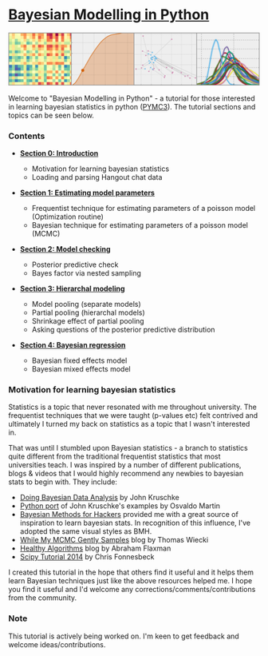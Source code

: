 # [Bayesian Modelling in Python](https://github.com/markdregan/Bayesian-Modelling-in-Python)

![Bayesian Modelling in Python](/graphics/cover.png)

Welcome to "Bayesian Modelling in Python" - a tutorial for those interested in learning bayesian statistics in python ([PYMC3](https://github.com/pymc-devs/pymc3)). The tutorial sections and topics can be seen below.

### Contents
- [**Section 0: Introduction**](http://nbviewer.ipython.org/github/markdregan/Bayesian-Modelling-in-Python/blob/master/Section%200.%20Introduction.ipynb)
    - Motivation for learning bayesian statistics
    - Loading and parsing Hangout chat data
    
- [**Section 1: Estimating model parameters**](http://nbviewer.ipython.org/github/markdregan/Bayesian-Modelling-in-Python/blob/master/Section%201.%20Estimating%20model%20parameters.ipynb)
    - Frequentist technique for estimating parameters of a poisson model (Optimization routine)
    - Bayesian technique for estimating parameters of a poisson model (MCMC)

- [**Section 2: Model checking**](http://nbviewer.ipython.org/github/markdregan/Bayesian-Modelling-in-Python/blob/master/Section%202.%20Model%20checking.ipynb)
    - Posterior predictive check
    - Bayes factor via nested sampling
    
- [**Section 3: Hierarchal modeling**](http://nbviewer.ipython.org/github/markdregan/Bayesian-Modelling-in-Python/blob/master/Section%203.%20Hierarchical%20modelling.ipynb)
    - Model pooling (separate models)
    - Partial pooling (hierarchal models)
    - Shrinkage effect of partial pooling
    - Asking questions of the posterior predictive distribution
    
- [**Section 4: Bayesian regression**](http://nbviewer.ipython.org/github/markdregan/Bayesian-Modelling-in-Python/blob/master/Section%204.%20Bayesian%20regression.ipynb)
    - Bayesian fixed effects model
    - Bayesian mixed effects model

### Motivation for learning bayesian statistics
Statistics is a topic that never resonated with me throughout university. The frequentist techniques that we were taught (p-values etc) felt contrived and ultimately I turned my back on statistics as a topic that I wasn't interested in.

That was until I stumbled upon Bayesian statistics - a branch to statistics quite different from the traditional frequentist statistics that most universities teach. I was inspired by a number of different publications, blogs & videos that I would highly recommend any newbies to bayesian stats to begin with. They include:
- [Doing Bayesian Data Analysis](http://www.amazon.com/Doing-Bayesian-Analysis-Second-Edition/dp/0124058884/ref=dp_ob_title_bk) by John Kruschke
- [Python port](https://github.com/aloctavodia/Doing_bayesian_data_analysis) of John Kruschke's examples by Osvaldo Martin
- [Bayesian Methods for Hackers](https://github.com/CamDavidsonPilon/Probabilistic-Programming-and-Bayesian-Methods-for-Hackers) provided me with a great source of inspiration to learn bayesian stats. In recognition of this influence, I've adopted the same visual styles as BMH.
- [While My MCMC Gently Samples](http://twiecki.github.io/) blog by Thomas Wiecki
- [Healthy Algorithms](http://healthyalgorithms.com/tag/pymc/) blog by Abraham Flaxman
- [Scipy Tutorial 2014](https://github.com/fonnesbeck/scipy2014_tutorial) by Chris Fonnesbeck

I created this tutorial in the hope that others find it useful and it helps them learn Bayesian techniques just like the above resources helped me. I hope you find it useful and I'd welcome any corrections/comments/contributions from the community.

### Note
This tutorial is actively being worked on. I'm keen to get feedback and welcome ideas/contributions.
